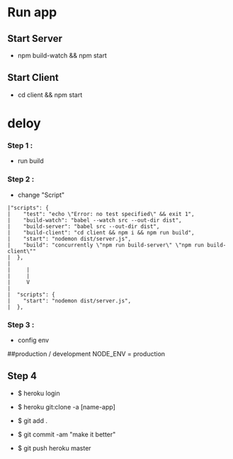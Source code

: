 # Run app
## Start Server

- npm build-watch && npm start

## Start Client

- cd client && npm start


# deloy 

### Step 1 : 
- run build 

### Step 2 : 
- change "Script" 
```
|"scripts": {
|    "test": "echo \"Error: no test specified\" && exit 1",
|    "build-watch": "babel --watch src --out-dir dist",
|    "build-server": "babel src --out-dir dist",
|    "build-client": "cd client && npm i && npm run build",
|    "start": "nodemon dist/server.js",
|    "build": "concurrently \"npm run build-server\" \"npm run build-client\""
|  },
|
|     |
|     |
|     V
|
|  "scripts": {
|    "start": "nodemon dist/server.js",
|  },
```


### Step 3 : 
- config env

##production / development
NODE_ENV = production


## Step 4

- $ heroku login


- $ heroku git:clone -a [name-app]


- $ git add .
- $ git commit -am "make it better"
- $ git push heroku master

